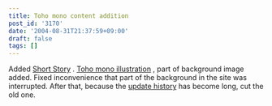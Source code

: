 ```yaml
---
title: Toho mono content addition
post_id: '3170'
date: '2004-08-31T21:37:59+09:00'
draft: false
tags: []
---
```


Added [Short Story](/?tag=reimu+contrafactum) . [Toho mono illustration](/3169) , part of background image added. Fixed inconvenience that part of the background in the site was interrupted. After that, because the [update history](/category/release) has become long, cut the old one.